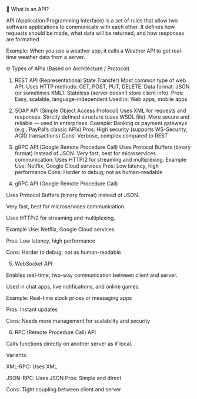 🧠 What is an API?

API (Application Programming Interface) is a set of rules that allow two software applications to communicate with each other.
It defines how requests should be made, what data will be returned, and how responses are formatted.

Example:
When you use a weather app, it calls a Weather API to get real-time weather data from a server.

🌐 Types of APIs (Based on Architecture / Protocol)

1. REST API (Representational State Transfer)
   Most common type of web API.
   Uses HTTP methods: GET, POST, PUT, DELETE.
   Data format: JSON (or sometimes XML).
   Stateless (server doesn’t store client info).
   Pros: Easy, scalable, language-independent
   Used in: Web apps, mobile apps

2. SOAP API (Simple Object Access Protocol)
   Uses XML for requests and responses.
   Strictly defined structure (uses WSDL file).
   More secure and reliable — used in enterprises.
   Example: Banking or payment gateways (e.g., PayPal’s classic APIs)
   Pros: High security (supports WS-Security, ACID transactions)
   Cons: Verbose, complex compared to REST

3. gRPC API (Google Remote Procedure Call)
   Uses Protocol Buffers (binary format) instead of JSON.
   Very fast, best for microservices communication.
   Uses HTTP/2 for streaming and multiplexing.
   Example Use: Netflix, Google Cloud services
   Pros: Low latency, high performance
   Cons: Harder to debug, not as human-readable

4. gRPC API (Google Remote Procedure Call)

Uses Protocol Buffers (binary format) instead of JSON.

Very fast, best for microservices communication.

Uses HTTP/2 for streaming and multiplexing.

Example Use: Netflix, Google Cloud services

Pros: Low latency, high performance

Cons: Harder to debug, not as human-readable

5. WebSocket API

Enables real-time, two-way communication between client and server.

Used in chat apps, live notifications, and online games.

Example: Real-time stock prices or messaging apps

Pros: Instant updates

Cons: Needs more management for scalability and security

6. RPC (Remote Procedure Call) API

Calls functions directly on another server as if local.

Variants:

XML-RPC: Uses XML

JSON-RPC: Uses JSON
Pros: Simple and direct

Cons: Tight coupling between client and server
